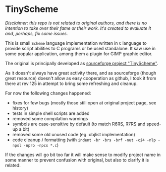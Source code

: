 # TinyScheme

_Disclaimer: this repo is not related to original authors, and there is no intention
to take over their fame or their work. It's created to evaluate it
and, perhaps, fix some issues._

This is small `Scheme` language implementation written in `C` language to provide
script abilities to C programs or be used standalone. It saw use in some popular
application, among them a plugin for GIMP graphic editor.

The original is principally developed as [sourceforge project "TinyScheme"](https://sourceforge.net/projects/tinyscheme/).

As it doesn't always have great activity there, and as sourceforge (though great resource) doesn't
allow as easy cooperation as github, I took it from there at rev 125 in 
attempt to bring some refreshing and cleanup.

For now the following changes happened:

- fixes for few bugs (mostly those still open at original project page, see history)
- tests in simple shell scripts are added
- removed some compilation warnings
- symbols are case-sensitive by default (to match R6RS, R7RS and speed-up a bit)
- removed some old unused code (eg. objlist implementation)
- code cleanup / formatting (with `indent -br -brs -brf -nut -ci4 -nlp -npsl -npro -npcs *.c`)

If the changes will go bit too far it will make sense to modify project name in some manner to prevent
confusion with original, but also to clarify it is related.